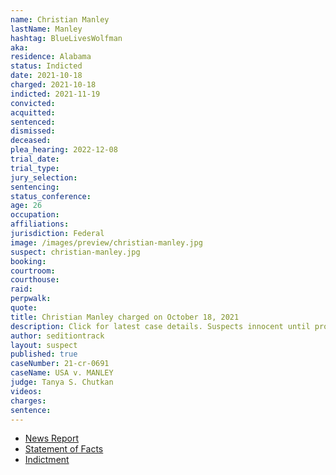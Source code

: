 ```yaml
---
name: Christian Manley
lastName: Manley
hashtag: BlueLivesWolfman
aka:
residence: Alabama
status: Indicted
date: 2021-10-18
charged: 2021-10-18
indicted: 2021-11-19
convicted:
acquitted:
sentenced:
dismissed:
deceased:
plea_hearing: 2022-12-08
trial_date:
trial_type:
jury_selection:
sentencing:
status_conference:
age: 26
occupation:
affiliations:
jurisdiction: Federal
image: /images/preview/christian-manley.jpg
suspect: christian-manley.jpg
booking:
courtroom:
courthouse:
raid:
perpwalk:
quote:
title: Christian Manley charged on October 18, 2021
description: Click for latest case details. Suspects innocent until proven guilty.
author: seditiontrack
layout: suspect
published: true
caseNumber: 21-cr-0691
caseName: USA v. MANLEY
judge: Tanya S. Chutkan
videos:
charges:
sentence:
---
```

- [News Report](https://www.al.com/news/2021/10/alabama-man-seen-wearing-bulletproof-vest-pepper-spraying-officers-on-jan-6-arrested-in-alaska.html)
- [Statement of Facts](https://www.justice.gov/usao-dc/case-multi-defendant/file/1458781/download)
- [Indictment](https://www.justice.gov/usao-dc/case-multi-defendant/file/1458771/download)
